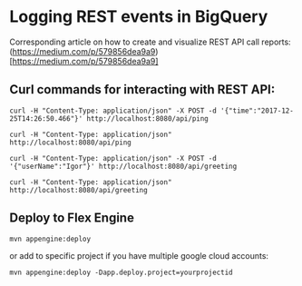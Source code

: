 # Logging REST events in BigQuery

Corresponding article on how to create and visualize REST API call reports: (https://medium.com/p/579856dea9a9)[https://medium.com/p/579856dea9a9]  


## Curl commands for interacting with REST API:
 
```
curl -H "Content-Type: application/json" -X POST -d '{"time":"2017-12-25T14:26:50.466"}' http://localhost:8080/api/ping
```

```
curl -H "Content-Type: application/json" http://localhost:8080/api/ping
```

```
curl -H "Content-Type: application/json" -X POST -d '{"userName":"Igor"}' http://localhost:8080/api/greeting
```

```
curl -H "Content-Type: application/json" http://localhost:8080/api/greeting
``` 

## Deploy to Flex Engine

```
mvn appengine:deploy
```

or add to specific project if you have multiple google cloud accounts:

```
mvn appengine:deploy -Dapp.deploy.project=yourprojectid
```